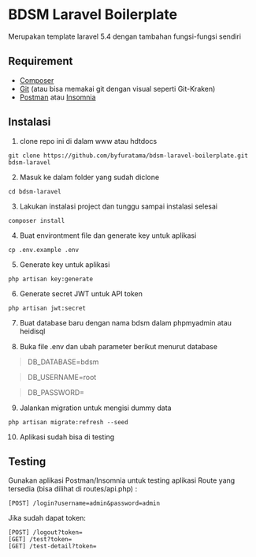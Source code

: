 # BDSM Laravel Boilerplate

Merupakan template laravel 5.4 dengan tambahan fungsi-fungsi sendiri

## Requirement

- [Composer](https://getcomposer.org/download/)
- [Git](https://git-scm.com/downloads) (atau bisa memakai git dengan visual seperti Git-Kraken)
- [Postman](https://www.getpostman.com/downloads/) atau [Insomnia](https://insomnia.rest/)

## Instalasi

1. clone repo ini di dalam www atau hdtdocs
```
git clone https://github.com/byfuratama/bdsm-laravel-boilerplate.git bdsm-laravel
```

2. Masuk ke dalam folder yang sudah diclone
```
cd bdsm-laravel
```

3. Lakukan instalasi project dan tunggu sampai instalasi selesai
```
composer install
```

4. Buat environtment file dan generate key untuk aplikasi
```
cp .env.example .env
```
5. Generate key untuk aplikasi
```
php artisan key:generate
```

6. Generate secret JWT untuk API token
```
php artisan jwt:secret
```

7. Buat database baru dengan nama bdsm dalam phpmyadmin atau heidisql

8. Buka file .env dan ubah parameter berikut menurut database

> DB_DATABASE=bdsm

> DB_USERNAME=root

> DB_PASSWORD=

9. Jalankan migration untuk mengisi dummy data
```
php artisan migrate:refresh --seed
```

10. Aplikasi sudah bisa di testing

## Testing

Gunakan aplikasi Postman/Insomnia untuk testing aplikasi 
Route yang tersedia (bisa dilihat di routes/api.php) :
```
[POST] /login?username=admin&password=admin
```
Jika sudah dapat token:
```
[POST] /logout?token=
[GET] /test?token=
[GET] /test-detail?token=
```
